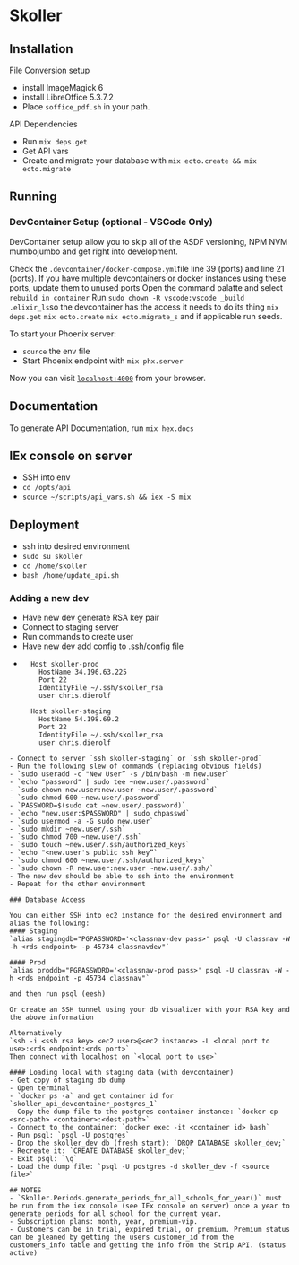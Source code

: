 # Skoller

## Installation

File Conversion setup
  * install ImageMagick 6
  * install LibreOffice 5.3.7.2
  * Place `soffice_pdf.sh` in your path.

API Dependencies
   * Run `mix deps.get`
   * Get API vars
   * Create and migrate your database with `mix ecto.create && mix ecto.migrate`

## Running

### DevContainer Setup (optional - VSCode Only)
DevContainer setup allow you to skip all of the ASDF versioning, NPM NVM mumbojumbo and get right into development.

Check the `.devcontainer/docker-compose.yml`file line 39 (ports) and line 21 (ports). If you have multiple devcontainers or docker instances using these ports, update them to unused ports
Open the command palatte and select `rebuild in container`
Run `sudo chown -R vscode:vscode _build .elixir_ls`so the devcontainer has the access it needs to do its thing
`mix deps.get` `mix ecto.create` `mix ecto.migrate_s` and if applicable run seeds.

To start your Phoenix server:
  * `source` the env file
  * Start Phoenix endpoint with `mix phx.server`

Now you can visit [`localhost:4000`](http://localhost:4000) from your browser.

## Documentation

To generate API Documentation, run `mix hex.docs`

## IEx console on server

- SSH into env
- `cd /opts/api`
- `source ~/scripts/api_vars.sh && iex -S mix`
## Deployment
- ssh into desired environment
- `sudo su skoller`
- `cd /home/skoller`
- `bash /home/update_api.sh`
### Adding a new dev
 - Have new dev generate RSA key pair
 - Connect to staging server
 - Run commands to create user
 - Have new dev add config to .ssh/config file
 -  ```
      Host skoller-prod
        HostName 34.196.63.225
        Port 22
        IdentityFile ~/.ssh/skoller_rsa
        user chris.dierolf

      Host skoller-staging
        HostName 54.198.69.2
        Port 22
        IdentityFile ~/.ssh/skoller_rsa
        user chris.dierolf
  ```
- Connect to server `ssh skoller-staging` or `ssh skoller-prod`
- Run the following slew of commands (replacing obvious fields)
- `sudo useradd -c "New User” -s /bin/bash -m new.user`
- `echo "password" | sudo tee ~new.user/.password`
- `sudo chown new.user:new.user ~new.user/.password`
- `sudo chmod 600 ~new.user/.password`
- `PASSWORD=$(sudo cat ~new.user/.password)`
- `echo "new.user:$PASSWORD" | sudo chpasswd`
- `sudo usermod -a -G sudo new.user`
- `sudo mkdir ~new.user/.ssh`
- `sudo chmod 700 ~new.user/.ssh`
- `sudo touch ~new.user/.ssh/authorized_keys`
- `echo "<new.user's public ssh key”`
- `sudo chmod 600 ~new.user/.ssh/authorized_keys`
- `sudo chown -R new.user:new.user ~new.user/.ssh/`
- The new dev should be able to ssh into the environment
- Repeat for the other environment

### Database Access

You can either SSH into ec2 instance for the desired environment and alias the following:
#### Staging
`alias stagingdb="PGPASSWORD='<classnav-dev pass>' psql -U classnav -W -h <rds endpoint> -p 45734 classnavdev"`

#### Prod
`alias proddb="PGPASSWORD='<classnav-prod pass>' psql -U classnav -W -h <rds endpoint -p 45734 classnav"`

and then run psql (eesh)

Or create an SSH tunnel using your db visualizer with your RSA key and the above information

Alternatively
`ssh -i <ssh rsa key> <ec2 user>@<ec2 instance> -L <local port to use>:<rds endpoint:<rds port>`
Then connect with localhost on `<local port to use>`

#### Loading local with staging data (with devcontainer)
- Get copy of staging db dump
- Open terminal
- `docker ps -a` and get container id for `skoller_api_devcontainer_postgres_1`
- Copy the dump file to the postgres container instance: `docker cp <src-path> <container>:<dest-path>`
- Connect to the container: `docker exec -it <container id> bash`
- Run psql: `psql -U postgres`
- Drop the skoller_dev db (fresh start): `DROP DATABASE skoller_dev;`
- Recreate it: `CREATE DATABASE skoller_dev;`
- Exit psql: `\q`
- Load the dump file: `psql -U postgres -d skoller_dev -f <source file>`

## NOTES
- `Skoller.Periods.generate_periods_for_all_schools_for_year()` must be run from the iex console (see IEx console on server) once a year to generate periods for all school for the current year.
- Subscription plans: month, year, premium-vip.
- Customers can be in trial, expired trial, or premium. Premium status can be gleaned by getting the users customer_id from the customers_info table and getting the info from the Strip API. (status active)



